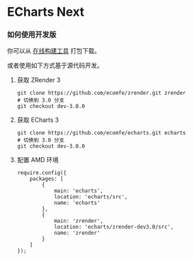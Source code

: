 # ECharts Next

### 如何使用开发版

你可以从 [在线构建工具](http://ecomfe.github.io/echarts-builder-web/echarts3.html) 打包下载。

或者使用如下方式基于源代码开发。

1. 获取 ZRender 3

    ```
    git clone https://github.com/ecomfe/zrender.git zrender
    # 切换到 3.0 分支
    git checkout dev-3.0.0
    ```

2. 获取 ECharts 3

    ```
    git clone https://github.com/ecomfe/echarts.git echarts
    # 切换到 3.0 分支
    git checkout dev-3.0.0
    ```

3. 配置 AMD 环境

    ```
    require.config({
        packages: [
            {
                main: 'echarts',
                location: 'echarts/src',
                name: 'echarts'
            },
            {
                main: 'zrender',
                location: 'echarts/zrender-dev3.0/src',
                name: 'zrender'
            }
        ]
    });
    ```
